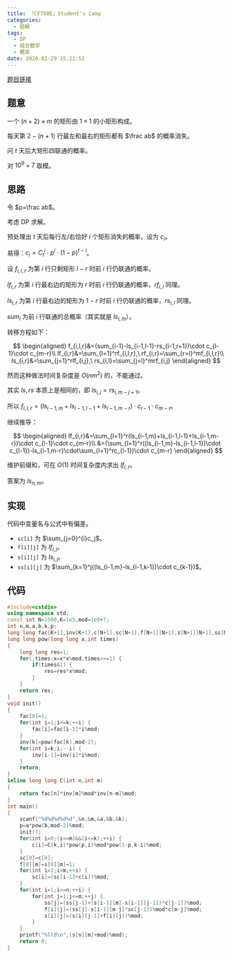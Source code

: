 ```yaml
---
title: 「CF708E」Student's Camp
categories:
  - 题解
tags:
  - DP
  - 组合数学
  - 概率
date: 2020-02-29 15:21:52
---
```


[题目链接](https://codeforces.ml/contest/708/problem/E)

## 题意

一个 $(n+2)\times m$ 的矩形由 $1\times1$ 的小矩形构成。

每天第 $2-(n+1)$ 行最左和最右的矩形都有 $\frac ab$ 的概率消失。

问 $t$ 天后大矩形四联通的概率。

对 $10^9+7$ 取模。

<!-- more -->

## 思路

令 $p=\frac ab$。

考虑 DP 求解。

预处理出 $t$ 天后每行左/右恰好 $i$ 个矩形消失的概率，设为 $c_i$。

易得：$c_i=C_t^i\cdot p^i\cdot(1-p)^{t-i}$。

设 $f_{i,l,r}$ 为第 $i$ 行只剩矩形 $l-r$ 时前 $i$ 行仍联通的概率。

$lf_{i,r}$ 为第 $i$ 行最右边的矩形为 $r$ 时前 $i$ 行仍联通的概率，$rf_{i,l}$ 同理。

$ls_{i,r}$ 为第 $i$ 行最右边的矩形为 $1-r$ 时前 $i$ 行仍联通的概率，$rs_{i,l}$ 同理。

$sum_i$ 为前 $i$ 行联通的总概率（其实就是 $ls_{i,m}$）。

转移方程如下：

$$
\begin{aligned}
f_{i,l,r}&=(sum_{i-1}-ls_{i-1,l-1}-rs_{i-1,r+1})\cdot c_{l-1}\cdot c_{m-r}\\
lf_{i,r}&=\sum_{l=1}^rf_{i,l,r},\ rf_{i,r}=\sum_{r=l}^mf_{i,l,r}\\
ls_{i,r}&=\sum_{j=1}^rlf_{i,j},\ rs_{i,l}=\sum_{j=l}^mrf_{i,j}
\end{aligned}
$$

然而这种做法时间复杂度是 $O(nm^2)$ 的，不能通过。

其实 $ls,rs$ 本质上是相同的，即 $ls_{i,j}=rs_{i,m-j+1}$。

所以 $f_{i,l,r}=(ls_{i-1,m}+ls_{i-1,l-1}+ls_{i-1,m-r})\cdot c_{l-1}\cdot c_{m-r}$。

继续推导：

$$
\begin{aligned}
lf_{i,r}&=\sum_{l=1}^r(ls_{i-1,m}+ls_{i-1,l-1}+ls_{i-1,m-r})\cdot c_{l-1}\cdot c_{m-r}\\
&=(\sum_{l=1}^r((ls_{i-1,m}-ls_{i-1,l-1})\cdot c_{l-1})-ls_{i-1,m-r}\cdot\sum_{l=1}^rc_{l-1})\cdot c_{m-r}
\end{aligned}
$$

维护前缀和，可在 $O(1)$ 时间复杂度内求出 $lf_{i,r}$。

答案为 $ls_{n,m}$。

## 实现

代码中变量名与公式中有偏差。

- `sc[i]` 为 $\sum_{j=0}^{i}c_j$。
- `f[i][j]` 为 $lf_{i,j}$。
- `s[i][j]` 为 $ls_{i,j}$。
- `ss[i][j]` 为 $\sum_{k=1}^j((ls_{i-1,m}-ls_{i-1,k-1})\cdot c_{k-1})$。

## 代码

```cpp
#include<cstdio>
using namespace std;
const int N=1500,K=1e5,mod=1e9+7;
int n,m,a,b,k,p;
long long fac[K+1],inv[K+1],c[N+1],sc[N+1],f[N+1][N+1],s[N+1][N+1],ss[N+1];
long long pow(long long x,int times)
{
    long long res=1;
    for(;times;x=x*x%mod,times>>=1) {
        if(times&1) {
            res=res*x%mod;
        }
    }
    return res;
}
void init()
{
    fac[0]=1;
    for(int i=1;i<=k;++i) {
        fac[i]=fac[i-1]*i%mod;
    }
    inv[k]=pow(fac[k],mod-2);
    for(int i=k;i;--i) {
        inv[i-1]=inv[i]*i%mod;
    }
    return;
}
inline long long C(int n,int m)
{
    return fac[n]*inv[m]%mod*inv[n-m]%mod;
}
int main()
{
    scanf("%d%d%d%d%d",&n,&m,&a,&b,&k);
    p=a*pow(b,mod-2)%mod;
    init();
    for(int i=0;(i<=m)&&(i<=k);++i) {
        c[i]=C(k,i)*pow(p,i)%mod*pow(1-p,k-i)%mod;
    }
    sc[0]=c[0];
    f[0][m]=s[0][m]=1;
    for(int i=1;i<m;++i) {
        sc[i]=(sc[i-1]+c[i])%mod;
    }
    for(int i=1;i<=n;++i) {
        for(int j=1;j<=m;++j) {
            ss[j]=(ss[j-1]+(s[i-1][m]-s[i-1][j-1])*c[j-1])%mod;
            f[i][j]=(ss[j]-s[i-1][m-j]*sc[j-1])%mod*c[m-j]%mod;
            s[i][j]=(s[i][j-1]+f[i][j])%mod;
        }
    }
    printf("%lld\n",(s[n][m]+mod)%mod);
    return 0;
}
```

